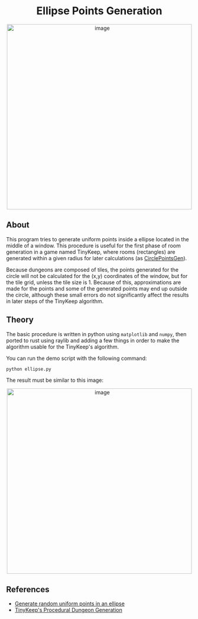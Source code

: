 <div align="center">
  <h1>Ellipse Points Generation</h1>
  <img src="https://github.com/user-attachments/assets/bc29ab29-6acf-452f-9e3b-72412ec2af46" alt="image" width="500" height="500">
</div>

## About

This program tries to generate uniform points inside a ellipse located in the middle of 
a window. This procedure is useful for the first phase of room generation in
a game named TinyKeep, where rooms (rectangles) are generated within a given radius
for later calculations (as <a href="https://github.com/dpv927/raylib/tree/main/CirclePointsGen">CirclePointsGen</a>).

Because dungeons are composed of tiles, the points generated for the circle will not
be calculated for the (x,y) coordinates of the window, but for the tile grid, unless
the tile size is 1. Because of this, approximations are made for the points and some
of the generated points may end up outside the circle, although these small errors 
do not significantly affect the results in later steps of the TinyKeep algorithm.

## Theory

The basic procedure is written in python using `matplotlib` and `numpy`, then 
ported to rust using raylib and adding a few things in order to make the 
algorithm usable for the TinyKeep's algorithm.

You can run the demo script with the following command:
```bash
python ellipse.py
```

The result must be similar to this image:

<div align="center">
  <img src="https://github.com/user-attachments/assets/f18d684a-0db8-40d7-a073-65643d67f846" alt="image" width="500" height="500">
</div>

## References

- <a href="https://blogs.sas.com/content/iml/2023/08/28/random-uniform-ellipse.html"> Generate random uniform points in an ellipse</a>
- <a href="https://www.reddit.com/r/gamedev/comments/1dlwc4/procedural_dungeon_generation_algorithm_explained/">TinyKeep's Procedural Dungeon Generation</a>
